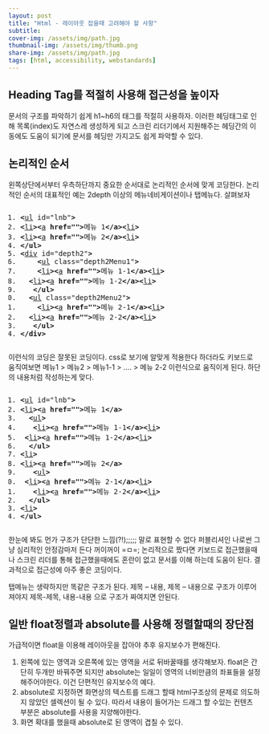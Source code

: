 ```yaml
---
layout: post
title: "Html - 레이아웃 잡을때 고려해야 할 사항"
subtitle: 
cover-img: /assets/img/path.jpg
thumbnail-img: /assets/img/thumb.png
share-img: /assets/img/path.jpg
tags: [html, accessibility, webstandards]
---
```


<div class="entry-content">
    <h2>Heading Tag를 적절히 사용해 접근성을 높이자</h2>
    <p>문서의 구조를 파악하기 쉽게 h1~h6의 태그를 적절히 사용하자. 이러한 헤딩태그로 인해 목록(index)도 자연스레 생성하게 되고 스크린 리더기에서 지원해주는 헤딩간의 이동에도 도움이 되기에 문서를 헤딩만 가지고도 쉽게 파악할 수 있다.</p>
    <h2>논리적인 순서</h2>
    <p>왼쪽상단에서부터 우측하단까지 중요한 순서대로 논리적인 순서에 맞게 코딩한다. 논리적인 순서의 대표적인 예는 2depth 이상의 메뉴네비게이션이나 탭메뉴다. 살펴보자</p>
    <p><span id="more-83"></span></p>
    <pre class="html cH_kip"><ol><li class="odd"><span><b class="group">&lt;</b><a href="http://tranbot.net/html5/grouping-content.html#the-ul-element" class="group">ul</a> id="lnb"<b class="group">&gt;</b></span></li><li class="even"><span><b class="group">&lt;</b><a href="http://tranbot.net/html5/grouping-content.html#the-li-element" class="group">li</a><b class="group">&gt;</b><b class="interactive">&lt;</b><a href="http://tranbot.net/html5/text-level-semantics.html#the-a-element" class="interactive">a</a> <b class="interactive">href=""</b><b class="interactive">&gt;</b>메뉴 1<b class="interactive">&lt;/a</b><b class="interactive">&gt;</b><b class="group">&lt;</b><a href="http://tranbot.net/html5/grouping-content.html#the-li-element" class="group">li</a><b class="group">&gt;</b></span></li><li class="odd"><span><b class="group">&lt;</b><a href="http://tranbot.net/html5/grouping-content.html#the-li-element" class="group">li</a><b class="group">&gt;</b><b class="interactive">&lt;</b><a href="http://tranbot.net/html5/text-level-semantics.html#the-a-element" class="interactive">a</a> <b class="interactive">href=""</b><b class="interactive">&gt;</b>메뉴 2<b class="interactive">&lt;/a</b><b class="interactive">&gt;</b><b class="group">&lt;</b><a href="http://tranbot.net/html5/grouping-content.html#the-li-element" class="group">li</a><b class="group">&gt;</b></span></li><li class="even"><span><b class="group">&lt;/ul</b><b class="group">&gt;</b></span></li><li class="odd fifth"><span><b class="group">&lt;</b><a href="http://tranbot.net/html5/grouping-content.html#the-div-element" class="group">div</a> id="depth2"<b class="group">&gt;</b></span></li><li class="even"><span>	<b class="group">&lt;</b><a href="http://tranbot.net/html5/grouping-content.html#the-ul-element" class="group">ul</a> class="depth2Menu1"<b class="group">&gt;</b></span></li><li class="odd"><span>	<b class="group">&lt;</b><a href="http://tranbot.net/html5/grouping-content.html#the-li-element" class="group">li</a><b class="group">&gt;</b><b class="interactive">&lt;</b><a href="http://tranbot.net/html5/text-level-semantics.html#the-a-element" class="interactive">a</a> <b class="interactive">href=""</b><b class="interactive">&gt;</b>메뉴 1-1<b class="interactive">&lt;/a</b><b class="interactive">&gt;</b><b class="group">&lt;</b><a href="http://tranbot.net/html5/grouping-content.html#the-li-element" class="group">li</a><b class="group">&gt;</b></span></li><li class="even"><span>	<b class="group">&lt;</b><a href="http://tranbot.net/html5/grouping-content.html#the-li-element" class="group">li</a><b class="group">&gt;</b><b class="interactive">&lt;</b><a href="http://tranbot.net/html5/text-level-semantics.html#the-a-element" class="interactive">a</a> <b class="interactive">href=""</b><b class="interactive">&gt;</b>메뉴 1-2<b class="interactive">&lt;/a</b><b class="interactive">&gt;</b><b class="group">&lt;</b><a href="http://tranbot.net/html5/grouping-content.html#the-li-element" class="group">li</a><b class="group">&gt;</b></span></li><li class="odd"><span>	<b class="group">&lt;/ul</b><b class="group">&gt;</b></span></li><li class="even fifth"><span>	<b class="group">&lt;</b><a href="http://tranbot.net/html5/grouping-content.html#the-ul-element" class="group">ul</a> class="depth2Menu2"<b class="group">&gt;</b></span></li><li class="odd"><span>	<b class="group">&lt;</b><a href="http://tranbot.net/html5/grouping-content.html#the-li-element" class="group">li</a><b class="group">&gt;</b><b class="interactive">&lt;</b><a href="http://tranbot.net/html5/text-level-semantics.html#the-a-element" class="interactive">a</a> <b class="interactive">href=""</b><b class="interactive">&gt;</b>메뉴 2-1<b class="interactive">&lt;/a</b><b class="interactive">&gt;</b><b class="group">&lt;</b><a href="http://tranbot.net/html5/grouping-content.html#the-li-element" class="group">li</a><b class="group">&gt;</b></span></li><li class="even"><span>	<b class="group">&lt;</b><a href="http://tranbot.net/html5/grouping-content.html#the-li-element" class="group">li</a><b class="group">&gt;</b><b class="interactive">&lt;</b><a href="http://tranbot.net/html5/text-level-semantics.html#the-a-element" class="interactive">a</a> <b class="interactive">href=""</b><b class="interactive">&gt;</b>메뉴 2-2<b class="interactive">&lt;/a</b><b class="interactive">&gt;</b><b class="group">&lt;</b><a href="http://tranbot.net/html5/grouping-content.html#the-li-element" class="group">li</a><b class="group">&gt;</b></span></li><li class="odd"><span>	<b class="group">&lt;/ul</b><b class="group">&gt;</b></span></li><li class="even"><span><b class="group">&lt;/div</b><b class="group">&gt;</b></span></li></ol></pre>
    <p>이런식의 코딩은 잘못된 코딩이다. css로 보기에 알맞게 적용한다 하더라도 키보드로 움직여보면 메뉴1 &gt; 메뉴2 &gt; 메뉴1-1 &gt; …. &gt; 메뉴 2-2 이런식으로 움직이게 된다. 하단의 내용처럼 작성하는게 맞다.</p>
    <pre class="html cH_kip"><ol><li class="odd"><span><b class="group">&lt;</b><a href="http://tranbot.net/html5/grouping-content.html#the-ul-element" class="group">ul</a> id="lnb"<b class="group">&gt;</b></span></li><li class="even"><span><b class="group">&lt;</b><a href="http://tranbot.net/html5/grouping-content.html#the-li-element" class="group">li</a><b class="group">&gt;</b><b class="interactive">&lt;</b><a href="http://tranbot.net/html5/text-level-semantics.html#the-a-element" class="interactive">a</a> <b class="interactive">href=""</b><b class="interactive">&gt;</b>메뉴 1<b class="interactive">&lt;/a</b><b class="interactive">&gt;</b></span></li><li class="odd"><span>	<b class="group">&lt;</b><a href="http://tranbot.net/html5/grouping-content.html#the-ul-element" class="group">ul</a><b class="group">&gt;</b></span></li><li class="even"><span>	<b class="group">&lt;</b><a href="http://tranbot.net/html5/grouping-content.html#the-li-element" class="group">li</a><b class="group">&gt;</b><b class="interactive">&lt;</b><a href="http://tranbot.net/html5/text-level-semantics.html#the-a-element" class="interactive">a</a> <b class="interactive">href=""</b><b class="interactive">&gt;</b>메뉴 1-1<b class="interactive">&lt;/a</b><b class="interactive">&gt;</b><b class="group">&lt;</b><a href="http://tranbot.net/html5/grouping-content.html#the-li-element" class="group">li</a><b class="group">&gt;</b></span></li><li class="odd fifth"><span>	<b class="group">&lt;</b><a href="http://tranbot.net/html5/grouping-content.html#the-li-element" class="group">li</a><b class="group">&gt;</b><b class="interactive">&lt;</b><a href="http://tranbot.net/html5/text-level-semantics.html#the-a-element" class="interactive">a</a> <b class="interactive">href=""</b><b class="interactive">&gt;</b>메뉴 1-2<b class="interactive">&lt;/a</b><b class="interactive">&gt;</b><b class="group">&lt;</b><a href="http://tranbot.net/html5/grouping-content.html#the-li-element" class="group">li</a><b class="group">&gt;</b></span></li><li class="even"><span>	<b class="group">&lt;/ul</b><b class="group">&gt;</b></span></li><li class="odd"><span><b class="group">&lt;</b><a href="http://tranbot.net/html5/grouping-content.html#the-li-element" class="group">li</a><b class="group">&gt;</b></span></li><li class="even"><span><b class="group">&lt;</b><a href="http://tranbot.net/html5/grouping-content.html#the-li-element" class="group">li</a><b class="group">&gt;</b><b class="interactive">&lt;</b><a href="http://tranbot.net/html5/text-level-semantics.html#the-a-element" class="interactive">a</a> <b class="interactive">href=""</b><b class="interactive">&gt;</b>메뉴 2<b class="interactive">&lt;/a</b><b class="interactive">&gt;</b></span></li><li class="odd"><span>	<b class="group">&lt;</b><a href="http://tranbot.net/html5/grouping-content.html#the-ul-element" class="group">ul</a><b class="group">&gt;</b></span></li><li class="even fifth"><span>	<b class="group">&lt;</b><a href="http://tranbot.net/html5/grouping-content.html#the-li-element" class="group">li</a><b class="group">&gt;</b><b class="interactive">&lt;</b><a href="http://tranbot.net/html5/text-level-semantics.html#the-a-element" class="interactive">a</a> <b class="interactive">href=""</b><b class="interactive">&gt;</b>메뉴 2-1<b class="interactive">&lt;/a</b><b class="interactive">&gt;</b><b class="group">&lt;</b><a href="http://tranbot.net/html5/grouping-content.html#the-li-element" class="group">li</a><b class="group">&gt;</b></span></li><li class="odd"><span>	<b class="group">&lt;</b><a href="http://tranbot.net/html5/grouping-content.html#the-li-element" class="group">li</a><b class="group">&gt;</b><b class="interactive">&lt;</b><a href="http://tranbot.net/html5/text-level-semantics.html#the-a-element" class="interactive">a</a> <b class="interactive">href=""</b><b class="interactive">&gt;</b>메뉴 2-2<b class="interactive">&lt;/a</b><b class="interactive">&gt;</b><b class="group">&lt;</b><a href="http://tranbot.net/html5/grouping-content.html#the-li-element" class="group">li</a><b class="group">&gt;</b></span></li><li class="even"><span>	<b class="group">&lt;/ul</b><b class="group">&gt;</b></span></li><li class="odd"><span><b class="group">&lt;</b><a href="http://tranbot.net/html5/grouping-content.html#the-li-element" class="group">li</a><b class="group">&gt;</b></span></li><li class="even"><span><b class="group">&lt;/ul</b><b class="group">&gt;</b></span></li></ol></pre>
    <p>한눈에 봐도 먼가 구조가 단단한 느낌(?!);;;;; 말로 표현할 수 없다 퍼블리셔인 나로썬 그냥 심리적인 안정감마저 든다 꺼이꺼이 =ㅁ=; 논리적으로 짰다면 키보드로 접근했을때나 스크린 리더를 통해 접근했을때에도 혼란이 없고 문서를 이해 하는데 도움이 된다. 결과적으로 접근성에 아주 좋은 코딩이다.</p>
    <p>탭메뉴는 생략하지만 똑같은 구조가 된다. 제목 – 내용, 제목 – 내용으로 구조가 이루어져야지 제목-제목, 내용-내용 으로 구조가 짜여지면 안된다. </p>
    <h2>일반 float정렬과 absolute를 사용해 정렬할때의 장단점</h2>
    <p>가급적이면 float을 이용해 레이아웃을 잡아야 추후 유지보수가 편해진다.</p>
    <ol>
    <li>왼쪽에 있는 영역과 오른쪽에 있는 영역을 서로 뒤바꿀때를 생각해보자. float은 간단히 두개만 바꿔주면 되지만 absolute는 일일이 영역의 너비만큼의 좌표들을 설정해주어야한다. 이건 단편적인 유지보수의 예다.</li>
    <li>absolute로 지정하면 화면상의 텍스트를 드래그 할때 html구조상의 문제로 의도하지 않았던 셀렉션이 될 수 있다. 따라서 내용이 들어가는 드래그 할 수있는 컨텐츠 부분은  absolute를 사용을 지양해야한다.</li>
    <li>화면 확대를 했을때 absolute로 된 영역이 겹칠 수 있다.</li>
    </ol>
</div>